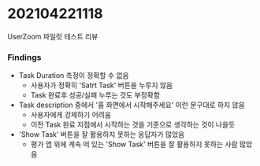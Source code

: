 # 202104221118
UserZoom 파일럿 테스트 리뷰


### Findings
- Task Duration 측정이 정확할 수 없음
	- 사용자가 정확히 'Satrt Task' 버튼을 누루지 않음
	- Task 완료후 성공/실패 누루는 것도 부정확함
- Task description 중에서 '홈 화면에서 시작해주세요' 이런 문구대로 하지 않음
	- 사용자에게 강제하기 어려움
	- 이전 Task 완료 지점에서 시작하는 것을 기준으로 생각하는 것이 나을듯
- 'Show Task' 버튼을 잘 활용하지 못하는 응답자가 많았음
	- 평가 앱 위에 계속 떠 있는 'Show Task' 버튼을 잘 활용하지 못하는 사람 많았음


